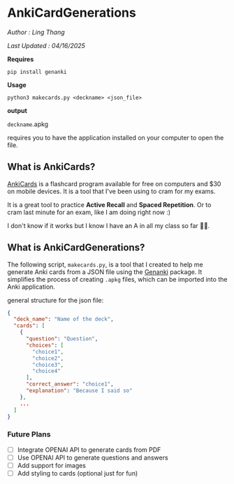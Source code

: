 # AnkiCardGenerations

_Author : Ling Thang_

_Last Updated : 04/16/2025_

**Requires**

```
pip install genanki
```

**Usage**

```
python3 makecards.py <deckname> <json_file>
```

**output**

`deckname`.apkg

requires you to have the application installed on your computer to open the file.

## What is AnkiCards?

[AnkiCards](https://apps.ankiweb.net/) is a flashcard program available for free on computers and $30 on mobile devices. It is a tool that I've been using to cram for my exams.

It is a great tool to practice **Active Recall** and **Spaced Repetition**. Or to cram last minute for an exam, like I am doing right now :)

I don't know if it works but I know I have an A in all my class so far 🤷‍♂️.

## What is AnkiCardGenerations?

The following script, `makecards.py`, is a tool that I created to help me generate Anki cards from a JSON file using the [Genanki](https://pypi.org/project/genanki/) package. It simplifies the process of creating `.apkg` files, which can be imported into the Anki application.

general structure for the json file:

```json
{
  "deck_name": "Name of the deck",
  "cards": [
    {
      "question": "Question",
      "choices": [
        "choice1",
        "choice2",
        "choice3",
        "choice4"
      ],
      "correct_answer": "choice1",
      "explanation": "Because I said so"
    },
    ...
  ]
}
```

### Future Plans

- [ ] Integrate OPENAI API to generate cards from PDF
- [ ] Use OPENAI API to generate questions and answers
- [ ] Add support for images
- [ ] Add styling to cards (optional just for fun)
